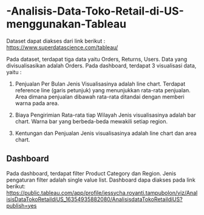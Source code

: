 # -Analisis-Data-Toko-Retail-di-US-menggunakan-Tableau

Dataset dapat diakses dari link berikut :
https://www.superdatascience.com/tableau/

Pada dataset, terdapat tiga data yaitu  Orders, Returns, Users. Data yang divisualisasikan adalah Orders.
Pada dashboard, terdapat 3 visualisasi data, yaitu : 
1. Penjualan Per Bulan
Jenis Visualisasinya adalah line chart. 
Terdapat reference line (garis petunjuk) yang menunjukkan rata-rata penjualan. Area dimana penjualan dibawah rata-rata ditandai dengan memberi warna pada area.

2. Biaya Pengirimian Rata-rata tiap Wilayah
Jenis visualisasinya adalah bar chart. Warna bar yang berbeda-beda mewakili setiap region.

3. Kentungan dan Penjualan
Jenis visualisasinya adalah line chart dan area chart. 

## Dashboard
Pada dashboard, terdapat filter Product Category dan Region. Jenis pengaturan filter adalah  single value list. 
Dashboard dapa diakses pada link berikut:
https://public.tableau.com/app/profile/jessycha.royanti.tampubolon/viz/AnalisisDataTokoRetaildiUS_16354935882080/AnalisisdataTokoRetaildiUS?publish=yes
